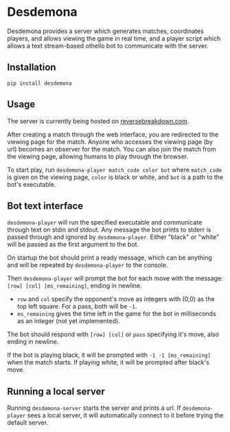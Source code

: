 # Desdemona
Desdemona provides a server which generates matches, coordinates players, and allows viewing the game in real time,
and a player script which allows a text stream-based othello bot to communicate with the server.

## Installation
`pip install desdemona`

## Usage
The server is currently being hosted on [reversebreakdown.com](http://reversebreakdown.com).

After creating a match through the web interface, you are redirected to the viewing page for the match.
Anyone who accesses the viewing page (by url) becomes an observer for the match.
You can also join the match from the viewing page, allowing humans to play through the browser.

To start play, run `desdemona-player match_code color bot` 
where `match_code` is given on the viewing page, `color` is black or white, and `bot` is a path to the bot's executable.


## Bot text interface
`desdemona-player` will run the specified executable and communicate through text on stdin and stdout.
Any message the bot prints to stderr is passed through and ignored by `desdemona-player`. Either "black" or "white" will be passed as the first argument to the bot.

On startup the bot should print a ready message, which can be anything and will be repeated by `desdemona-player` to the console.

Then `desdemona-player` will prompt the bot for each move with the message: `[row] [col] [ms_remaining]`, ending in newline.

- `row` and `col` specify the opponent's move as integers with (0,0) as the top left square. For a pass, both will be `-1`.
- `ms_remaining` gives the time left in the game for the bot in milliseconds as an integer (not yet implemented).

The bot should respond with `[row] [col]` or `pass` specifying it's move, also ending in newline.

If the bot is playing black, it will be prompted with `-1 -1 [ms_remaining]` when the match starts. If playing white, it will be prompted after black's move.

## Running a local server
Running `desdemona-server` starts the server and prints a url.
If `desdemona-player` sees a local server, it will automatically connect to it before trying the default server.
